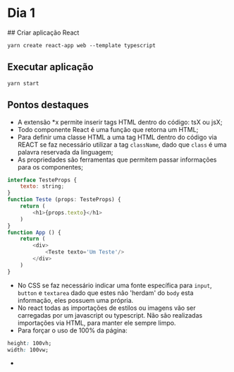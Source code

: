 # Dia 1

## Criar aplicação React

```
yarn create react-app web --template typescript
```

## Executar aplicação

```
yarn start
```

## Pontos destaques

- A extensão *x permite inserir tags HTML dentro do código: tsX ou jsX; 
- Todo componente React é uma função que retorna um HTML;
- Para definir uma classe HTML a uma tag HTML dentro do código via REACT se faz necessário utilizar a tag `className`, dado que `class` é uma palavra reservada da linguagem;
- As propriedades são ferramentas que permitem passar informações para os componentes;
```js
interface TesteProps {
    texto: string;
}
function Teste (props: TesteProps) {
    return (
        <h1>{props.texto}</h1>
    )
}
function App () {
    return (
        <div>
            <Teste texto='Um Teste'/>
        </div>
    )
}
```
- No CSS se faz necessário indicar uma fonte específica para `input`, `button` e `textarea` dado que estes não 'herdam' do `body` esta informação, eles possuem uma própria.
- No react todas as importações de estilos ou imagens vão ser carregadas por um javascript ou typescript. Não são realizadas importações via HTML, para manter ele sempre limpo.
- Para forçar o uso de 100% da página:
```css
height: 100vh;
width: 100vw;
```
- 